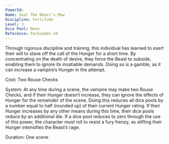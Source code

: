 ```yaml
---
PowerId: 
Name: Seal The Beast's Maw
Discipline: Fortitude
Level: 3
Dice Pool: None
Reference: Forbidden 44
---
```

Through rigorous discipline and training, this individual has learned to exert their will to stave off the call of the Hunger for a short time. By concentrating on the death of desire, they force the Beast to subside, enabling them to ignore its insatiable demands. Doing so is a gamble, as it can increase a vampire’s Hunger in the attempt. 

Cost: Two Rouse Checks 

System: At any time during a scene, the vampire may make two Rouse Checks, and if their Hunger doesn’t increase, they can ignore the effects of Hunger for the remainder of the scene. Doing this reduces all dice pools by a number equal to half (rounded up) of their current Hunger rating. If their Hunger increases by any other means during this time, their dice pools reduce by an additional die. If a dice pool reduces to zero through the use of this power, the character must roll to resist a fury frenzy, as stifling their Hunger intensifies the Beast’s rage. 

Duration: One scene